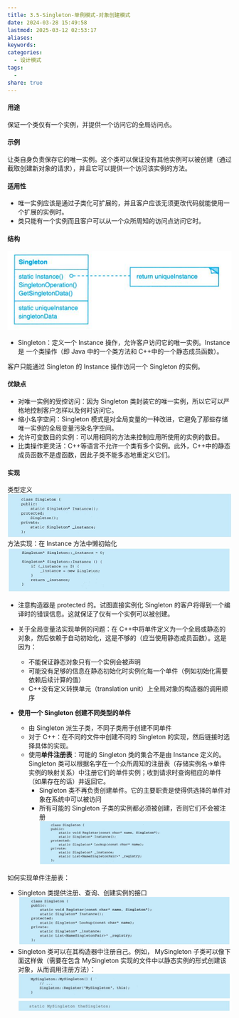 ```yaml
---
title: 3.5-Singleton-单例模式-对象创建模式
date: 2024-03-28 15:49:58
lastmod: 2025-03-12 02:53:17
aliases: 
keywords: 
categories:
  - 设计模式
tags:
  - 
share: true
---
```





#### 用途

保证一个类仅有一个实例，并提供一个访问它的全局访问点。


#### 示例
让类自身负责保存它的唯一实例。这个类可以保证没有其他实例可以被创建（通过截取创建新对象的请求），并且它可以提供一个访问该实例的方法。


#### 适用性

- 唯一实例应该是通过子类化可扩展的，并且客户应该无须更改代码就能使用一个扩展的实例时。
- 类只能有一个实例而且客户可以从一个众所周知的访问点访问它时。

#### 结构

![](./assets/3.5-Singleton-%E5%8D%95%E4%BE%8B%E6%A8%A1%E5%BC%8F-%E5%AF%B9%E8%B1%A1%E5%88%9B%E5%BB%BA%E6%A8%A1%E5%BC%8F/image-2023-09-26_16-43-30-386.png)
- Singleton：定义一个 Instance 操作，允许客户访问它的唯一实例。Instance 是 
一个类操作（即 Java 中的一个类方法和 C++中的一个静态成员函数）。

客户只能通过 Singleton 的 Instance 操作访问一个 Singleton 的实例。



#### 优缺点

- 对唯一实例的受控访问：因为 Singleton 类封装它的唯一实例，所以它可以严格地控制客户怎样以及何时访问它。
- 缩小名字空间：Singleton 模式是对全局变量的一种改进，它避免了那些存储唯一实例的全局变量污染名字空间。
- 允许可变数目的实例：可以用相同的方法来控制应用所使用的实例的数目。
- 比类操作更灵活：C++等语言不允许一个类有多个实例。此外，C++中的静态成员函数不是虚函数，因此子类不能多态地重定义它们。


#### 实现

类型定义
![](./assets/3.5-Singleton-%E5%8D%95%E4%BE%8B%E6%A8%A1%E5%BC%8F-%E5%AF%B9%E8%B1%A1%E5%88%9B%E5%BB%BA%E6%A8%A1%E5%BC%8F/image-2023-09-26_16-50-46-325.png)
方法实现：在 Instance 方法中懒初始化
![](./assets/3.5-Singleton-%E5%8D%95%E4%BE%8B%E6%A8%A1%E5%BC%8F-%E5%AF%B9%E8%B1%A1%E5%88%9B%E5%BB%BA%E6%A8%A1%E5%BC%8F/image-2023-09-26_16-50-57-559.png)

- 注意构造器是 protected 的。试图直接实例化 Singleton 的客户将得到一个编译时的错误信息。这就保证了仅有一个实例可以被创建。
- 关于全局变量法实现单例的问题：在 C++中将单件定义为一个全局或静态的对象，然后依赖于自动初始化，这是不够的（应当使用静态成员函数）。这是因为：
	- 不能保证静态对象只有一个实例会被声明
	- 可能没有足够的信息在静态初始化时实例化每一个单件（例如初始化需要依赖后续计算的值）
	- C++没有定义转换单元（translation unit）上全局对象的构造器的调用顺序

- **使用一个 Singleton 创建不同类型的单件**
	- 由 Singleton 派生子类，不同子类用于创建不同单件
	- 对于 C++：在不同的文件中创建不同的 Singleton 的实现，然后链接时选择具体的实现。
	- 使用**单件注册表**：可能的 Singleton 类的集合不是由 Instance 定义的。Singleton 类可以根据名字在一个众所周知的注册表（存储实例名→单件实例的映射关系）中注册它们的单件实例；收到请求时查询相应的单件（如果存在的话）并返回它。
		- Singleton 类不再负责创建单件。它的主要职责是使得供选择的单件对象在系统中可以被访问
		- 所有可能的 Singleton 子类的实例都必须被创建，否则它们不会被注册
![](./assets/3.5-Singleton-%E5%8D%95%E4%BE%8B%E6%A8%A1%E5%BC%8F-%E5%AF%B9%E8%B1%A1%E5%88%9B%E5%BB%BA%E6%A8%A1%E5%BC%8F/image-2023-09-26_17-15-24-020.png)

如何实现单件注册表：
- Singleton 类提供注册、查询、创建实例的接口
![](./assets/3.5-Singleton-%E5%8D%95%E4%BE%8B%E6%A8%A1%E5%BC%8F-%E5%AF%B9%E8%B1%A1%E5%88%9B%E5%BB%BA%E6%A8%A1%E5%BC%8F/image-2023-09-26_17-20-39-650.png)
- Singleton 类可以在其构造器中注册自己。例如， MySingleton 子类可以像下面这样做（需要在包含 MySingleton 实现的文件中以静态实例的形式创建该对象，从而调用注册方法）：
![](./assets/3.5-Singleton-%E5%8D%95%E4%BE%8B%E6%A8%A1%E5%BC%8F-%E5%AF%B9%E8%B1%A1%E5%88%9B%E5%BB%BA%E6%A8%A1%E5%BC%8F/image-2023-09-26_17-16-31-920.png)
![](./assets/3.5-Singleton-%E5%8D%95%E4%BE%8B%E6%A8%A1%E5%BC%8F-%E5%AF%B9%E8%B1%A1%E5%88%9B%E5%BB%BA%E6%A8%A1%E5%BC%8F/image-2023-09-26_17-19-29-014.png)


